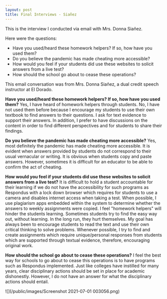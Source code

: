 ```yaml
---
layout: post
title: Final Interviews - Siañez
---
```

This is the interview I conducted via email with Mrs. Donna Siañez.

Here were the questions:
* Have you used/heard these homework helpers? If so, how have you used them?
* Do you believe the pandemic has made cheating more accessible?
* How would you feel if your students did use these websites to solicit answers from a live test?
* How should the school go about to cease these operations?

This email conversation was from Mrs. Donna Siañez, a dual credit speech instructor at El Dorado.

**Have you used/heard these homework helpers? If so, how have you used them?**
Yes, I have heard of homework helpers through students. No, I have not used them before because I encourage my students to use their own textbook to find answers to their questions. I ask for text evidence to support their answers. In addition, I prefer to have discussions on the content in order to find different perspectives and for students to share their findings.

**Do you believe the pandemic has made cheating more accessible?**
Yes, most definitely the pandemic has made cheating more accessible. It is evident when answers provided by students do not correspond to their usual vernacular or writing. It is obvious when students copy and paste answers. However, sometimes it is difficult for an educator to be able to confirm the act of cheating.

**How would you feel if your students did use these websites to solicit answers from a live test?**
It is difficult to hold a student accountable for their learning if we do not have the accessibility for such programs as Respondus with a lock down browser which requires for students to use a camera and disables internet access when taking a test. When possible, I use plagiarism apps embedded within the system to determine whether the answers to weekly assignments were copied. I feel "homework helpers" will hinder the students learning.  Sometimes students try to find the easy way out, without learning. In the long run, they hurt themselves. My goal has always been to encourage students to read the text and use their own critical thinking to solve problems. Whenever possible, I try to find and create assignments which require unique/personal responses from students which are supported through textual evidence, therefore, encouraging original work.

**How should the school go about to cease these operations?**
I feel the best way for schools to go about to cease this operations is to have programs such as Respondus implemented.  Just like colleges have instilled for many years, clear disciplinary actions should be set in place for academic dishonestly. However, I do not have an answer for what the disciplinary actions should entail.

![](/public/images/Screenshot 2021-07-01 003056.png)
